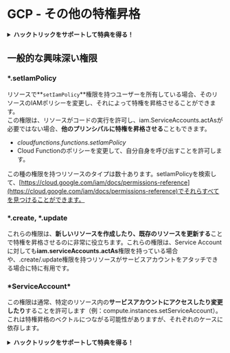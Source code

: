 # GCP - その他の特権昇格

<details>

<summary><strong>ハックトリックをサポートして特典を得る！</strong></summary>

* **ハックトリックで会社を宣伝したい**場合や、**最新バージョンのPEASSを入手したい**場合や、HackTricksをPDFでダウンロードしたい場合は、[**サブスクリプションプラン**](https://github.com/sponsors/carlospolop)をチェックしてください！
* [**公式PEASS＆HackTricksグッズ**](https://peass.creator-spring.com)を手に入れましょう
* [**The PEASS Family**](https://opensea.io/collection/the-peass-family)を見つけて、独占的な[**NFT**](https://opensea.io/collection/the-peass-family)のコレクションを発見しましょう
* 💬 [**Discordグループ**](https://discord.gg/hRep4RUj7f)または[**Telegramグループ**](https://t.me/peass)に参加するか、**Twitter**で私をフォローしましょう 🐦 [**@carlospolopm**](https://twitter.com/carlospolopm)
* **ハッキングのトリックを共有するには、PRを提出して** [**HackTricks**](https://github.com/carlospolop/hacktricks)と[**HackTricks Cloud**](https://github.com/carlospolop/hacktricks-cloud)のGitHubリポジトリに参加しましょう。

</details>

## 一般的な興味深い権限

### \*.setIamPolicy

リソースで**`setIamPolicy`**権限を持つユーザーを所有している場合、そのリソースのIAMポリシーを変更し、それによって特権を昇格させることができます。\
この権限は、リソースがコードの実行を許可し、iam.ServiceAccounts.actAsが必要ではない場合、**他のプリンシパルに特権を昇格させる**こともできます。

* _cloudfunctions.functions.setIamPolicy_
* Cloud Functionのポリシーを変更して、自分自身を呼び出すことを許可します。

この種の権限を持つリソースのタイプは数十あります。setIamPolicyを検索して、[https://cloud.google.com/iam/docs/permissions-reference](https://cloud.google.com/iam/docs/permissions-reference)でそれらすべてを見つけることができます。

### \*.create, \*.update

これらの権限は、**新しいリソースを作成したり、既存のリソースを更新する**ことで特権を昇格させるのに非常に役立ちます。これらの権限は、Service Accountに対しても**iam.serviceAccounts.actAs**権限を持っている場合や、.create/.update権限を持つリソースがサービスアカウントをアタッチできる場合に特に有用です。

### \*ServiceAccount\*

この権限は通常、特定のリソース内の**サービスアカウントにアクセスしたり変更したり**することを許可します（例：compute.instances.setServiceAccount）。これは特権昇格のベクトルにつながる可能性がありますが、それぞれのケースに依存します。


<details>

<summary><strong>ハックトリックをサポートして特典を得る！</strong></summary>

* **ハックトリックで会社を宣伝したい**場合や、**最新バージョンのPEASSを入手したい**場合や、HackTricksをPDFでダウンロードしたい場合は、[**サブスクリプションプラン**](https://github.com/sponsors/carlospolop)をチェックしてください！
* [**公式PEASS＆HackTricksグッズ**](https://peass.creator-spring.com)を手に入れましょう
* [**The PEASS Family**](https://opensea.io/collection/the-peass-family)を見つけて、独占的な[**NFT**](https://opensea.io/collection/the-peass-family)のコレクションを発見しましょう
* 💬 [**Discordグループ**](https://discord.gg/hRep4RUj7f)または[**Telegramグループ**](https://t.me/peass)に参加するか、**Twitter**で私をフォローしましょう 🐦 [**@carlospolopm**](https://twitter.com/carlospolopm)
* **ハッキングのトリックを共有するには、PRを提出して** [**HackTricks**](https://github.com/carlospolop/hacktricks)と[**HackTricks Cloud**](https://github.com/carlospolop/hacktricks-cloud)のGitHubリポジトリに参加しましょう。

</details>
